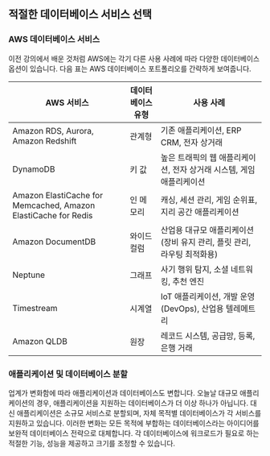 ## 적절한 데이터베이스 서비스 선택

### AWS 데이터베이스 서비스

이전 강의에서 배운 것처럼 AWS에는 각기 다른 사용 사례에 따라 다양한 데이터베이스 옵션이 있습니다. 다음 표는 AWS 데이터베이스 포트폴리오를 간략하게 보여줍니다. 


|AWS 서비스|데이터베이스 유형|사용 사례|
|----|-----|----|
|Amazon RDS, Aurora, Amazon Redshift|관계형|기존 애플리케이션, ERP CRM, 전자 상거래|
|DynamoDB |키 값| 높은 트래픽의 웹 애플리케이션, 전자 상거래 시스템, 게임 애플리케이션
|Amazon ElastiCache for Memcached, Amazon ElastiCache for Redis|인 메모리|캐싱, 세션 관리, 게임 순위표, 지리 공간 애플리케이션|
|Amazon DocumentDB|와이드 컬럼|산업용 대규모 애플리케이션(장비 유지 관리, 플릿 관리, 라우팅 최적화용)|
|Neptune|그래프|사기 행위 탐지, 소셜 네트워킹, 추천 엔진|
|Timestream|시계열|IoT 애플리케이션, 개발 운영(DevOps), 산업용 텔레메트리|
|Amazon QLDB|원장|레코드 시스템, 공급망, 등록, 은행 거래|

### 애플리케이션 및 데이터베이스 분할

업계가 변화함에 따라 애플리케이션과 데이터베이스도 변합니다. 오늘날 대규모 애플리케이션의 경우, 애플리케이션을 지원하는 데이터베이스가 더 이상 하나가 아닙니다. 대신 애플리케이션은 소규모 서비스로 분할되며, 자체 목적별 데이터베이스가 각 서비스를 지원하고 있습니다. 이러한 변화는 모든 목적에 부합하는 데이터베이스라는 아이디어를 보완적 데이터베이스 전략으로 대체합니다. 각 데이터베이스에 워크로드가 필요로 하는 적절한 기능, 성능을 제공하고 크기를 조정할 수 있습니다.

